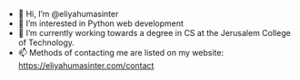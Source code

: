 - 👋 Hi, I’m @eliyahumasinter
- 👀 I’m interested in Python web development
- 🌱 I’m currently working towards a degree in CS at the Jerusalem College of Technology.
- 📫 Methods of contacting me are listed on my website: https://eliyahumasinter.com/contact

<!---
eliyahumasinter/eliyahumasinter is a ✨ special ✨ repository because its `README.md` (this file) appears on your GitHub profile.
You can click the Preview link to take a look at your changes.
--->
